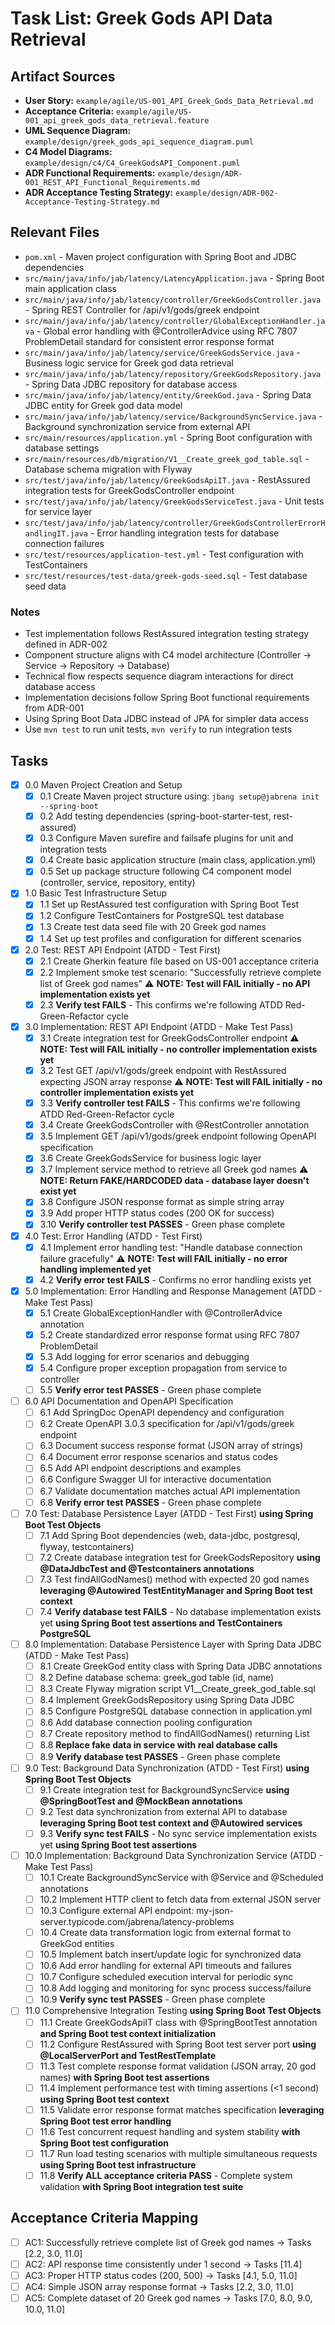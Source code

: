 # Task List: Greek Gods API Data Retrieval

## Artifact Sources

- **User Story:** `example/agile/US-001_API_Greek_Gods_Data_Retrieval.md`
- **Acceptance Criteria:** `example/agile/US-001_api_greek_gods_data_retrieval.feature`
- **UML Sequence Diagram:** `example/design/greek_gods_api_sequence_diagram.puml`
- **C4 Model Diagrams:** `example/design/c4/C4_GreekGodsAPI_Component.puml`
- **ADR Functional Requirements:** `example/design/ADR-001_REST_API_Functional_Requirements.md`
- **ADR Acceptance Testing Strategy:** `example/design/ADR-002-Acceptance-Testing-Strategy.md`

## Relevant Files

- `pom.xml` - Maven project configuration with Spring Boot and JDBC dependencies
- `src/main/java/info/jab/latency/LatencyApplication.java` - Spring Boot main application class
- `src/main/java/info/jab/latency/controller/GreekGodsController.java` - Spring REST Controller for /api/v1/gods/greek endpoint
- `src/main/java/info/jab/latency/controller/GlobalExceptionHandler.java` - Global error handling with @ControllerAdvice using RFC 7807 ProblemDetail standard for consistent error response format
- `src/main/java/info/jab/latency/service/GreekGodsService.java` - Business logic service for Greek god data retrieval
- `src/main/java/info/jab/latency/repository/GreekGodsRepository.java` - Spring Data JDBC repository for database access
- `src/main/java/info/jab/latency/entity/GreekGod.java` - Spring Data JDBC entity for Greek god data model
- `src/main/java/info/jab/latency/service/BackgroundSyncService.java` - Background synchronization service from external API
- `src/main/resources/application.yml` - Spring Boot configuration with database settings
- `src/main/resources/db/migration/V1__Create_greek_god_table.sql` - Database schema migration with Flyway
- `src/test/java/info/jab/latency/GreekGodsApiIT.java` - RestAssured integration tests for GreekGodsController endpoint
- `src/test/java/info/jab/latency/GreekGodsServiceTest.java` - Unit tests for service layer
- `src/test/java/info/jab/latency/controller/GreekGodsControllerErrorHandlingIT.java` - Error handling integration tests for database connection failures
- `src/test/resources/application-test.yml` - Test configuration with TestContainers
- `src/test/resources/test-data/greek-gods-seed.sql` - Test database seed data

### Notes

- Test implementation follows RestAssured integration testing strategy defined in ADR-002
- Component structure aligns with C4 model architecture (Controller → Service → Repository → Database)
- Technical flow respects sequence diagram interactions for direct database access
- Implementation decisions follow Spring Boot functional requirements from ADR-001
- Using Spring Boot Data JDBC instead of JPA for simpler data access
- Use `mvn test` to run unit tests, `mvn verify` to run integration tests

## Tasks

- [x] 0.0 Maven Project Creation and Setup
  - [x] 0.1 Create Maven project structure using: `jbang setup@jabrena init --spring-boot`
  - [x] 0.2 Add testing dependencies (spring-boot-starter-test, rest-assured)
  - [x] 0.3 Configure Maven surefire and failsafe plugins for unit and integration tests
  - [x] 0.4 Create basic application structure (main class, application.yml)
  - [x] 0.5 Set up package structure following C4 component model (controller, service, repository, entity)

- [x] 1.0 Basic Test Infrastructure Setup
  - [x] 1.1 Set up RestAssured test configuration with Spring Boot Test
  - [x] 1.2 Configure TestContainers for PostgreSQL test database
  - [x] 1.3 Create test data seed file with 20 Greek god names
  - [x] 1.4 Set up test profiles and configuration for different scenarios

- [x] 2.0 Test: REST API Endpoint (ATDD - Test First)
  - [x] 2.1 Create Gherkin feature file based on US-001 acceptance criteria
  - [x] 2.2 Implement smoke test scenario: "Successfully retrieve complete list of Greek god names" ⚠️ **NOTE: Test will FAIL initially - no API implementation exists yet**
  - [x] 2.3 **Verify test FAILS** - This confirms we're following ATDD Red-Green-Refactor cycle

- [x] 3.0 Implementation: REST API Endpoint (ATDD - Make Test Pass)
  - [x] 3.1 Create integration test for GreekGodsController endpoint ⚠️ **NOTE: Test will FAIL initially - no controller implementation exists yet**
  - [x] 3.2 Test GET /api/v1/gods/greek endpoint with RestAssured expecting JSON array response ⚠️ **NOTE: Test will FAIL initially - no controller implementation exists yet**
  - [x] 3.3 **Verify controller test FAILS** - This confirms we're following ATDD Red-Green-Refactor cycle
  - [x] 3.4 Create GreekGodsController with @RestController annotation
  - [x] 3.5 Implement GET /api/v1/gods/greek endpoint following OpenAPI specification
  - [x] 3.6 Create GreekGodsService for business logic layer
  - [x] 3.7 Implement service method to retrieve all Greek god names ⚠️ **NOTE: Return FAKE/HARDCODED data - database layer doesn't exist yet**
  - [x] 3.8 Configure JSON response format as simple string array
  - [x] 3.9 Add proper HTTP status codes (200 OK for success)
  - [x] 3.10 **Verify controller test PASSES** - Green phase complete

- [x] 4.0 Test: Error Handling (ATDD - Test First)
  - [x] 4.1 Implement error handling test: "Handle database connection failure gracefully" ⚠️ **NOTE: Test will FAIL initially - no error handling implemented yet**
  - [x] 4.2 **Verify error test FAILS** - Confirms no error handling exists yet

- [x] 5.0 Implementation: Error Handling and Response Management (ATDD - Make Test Pass)
  - [x] 5.1 Create GlobalExceptionHandler with @ControllerAdvice annotation
  - [x] 5.2 Create standardized error response format using RFC 7807 ProblemDetail
  - [x] 5.3 Add logging for error scenarios and debugging
  - [x] 5.4 Configure proper exception propagation from service to controller
  - [ ] 5.5 **Verify error test PASSES** - Green phase complete

- [ ] 6.0 API Documentation and OpenAPI Specification
  - [ ] 6.1 Add SpringDoc OpenAPI dependency and configuration
  - [ ] 6.2 Create OpenAPI 3.0.3 specification for /api/v1/gods/greek endpoint
  - [ ] 6.3 Document success response format (JSON array of strings)
  - [ ] 6.4 Document error response scenarios and status codes
  - [ ] 6.5 Add API endpoint descriptions and examples
  - [ ] 6.6 Configure Swagger UI for interactive documentation
  - [ ] 6.7 Validate documentation matches actual API implementation
  - [ ] 6.8 **Verify error test PASSES** - Green phase complete

- [ ] 7.0 Test: Database Persistence Layer (ATDD - Test First) **using Spring Boot Test Objects**
  - [ ] 7.1 Add Spring Boot dependencies (web, data-jdbc, postgresql, flyway, testcontainers)
  - [ ] 7.2 Create database integration test for GreekGodsRepository **using @DataJdbcTest and @Testcontainers annotations**
  - [ ] 7.3 Test findAllGodNames() method with expected 20 god names **leveraging @Autowired TestEntityManager and Spring Boot test context**
  - [ ] 7.4 **Verify database test FAILS** - No database implementation exists yet **using Spring Boot test assertions and TestContainers PostgreSQL**

- [ ] 8.0 Implementation: Database Persistence Layer with Spring Data JDBC (ATDD - Make Test Pass)
  - [ ] 8.1 Create GreekGod entity class with Spring Data JDBC annotations
  - [ ] 8.2 Define database schema: greek_god table (id, name)
  - [ ] 8.3 Create Flyway migration script V1__Create_greek_god_table.sql
  - [ ] 8.4 Implement GreekGodsRepository using Spring Data JDBC
  - [ ] 8.5 Configure PostgreSQL database connection in application.yml
  - [ ] 8.6 Add database connection pooling configuration
  - [ ] 8.7 Create repository method to findAllGodNames() returning List<String>
  - [ ] 8.8 **Replace fake data in service with real database calls**
  - [ ] 8.9 **Verify database test PASSES** - Green phase complete

- [ ] 9.0 Test: Background Data Synchronization (ATDD - Test First) **using Spring Boot Test Objects**
  - [ ] 9.1 Create integration test for BackgroundSyncService **using @SpringBootTest and @MockBean annotations**
  - [ ] 9.2 Test data synchronization from external API to database **leveraging Spring Boot test context and @Autowired services**
  - [ ] 9.3 **Verify sync test FAILS** - No sync service implementation exists yet **using Spring Boot test assertions**

- [ ] 10.0 Implementation: Background Data Synchronization Service (ATDD - Make Test Pass)
  - [ ] 10.1 Create BackgroundSyncService with @Service and @Scheduled annotations
  - [ ] 10.2 Implement HTTP client to fetch data from external JSON server
  - [ ] 10.3 Configure external API endpoint: my-json-server.typicode.com/jabrena/latency-problems
  - [ ] 10.4 Create data transformation logic from external format to GreekGod entities
  - [ ] 10.5 Implement batch insert/update logic for synchronized data
  - [ ] 10.6 Add error handling for external API timeouts and failures
  - [ ] 10.7 Configure scheduled execution interval for periodic sync
  - [ ] 10.8 Add logging and monitoring for sync process success/failure
  - [ ] 10.9 **Verify sync test PASSES** - Green phase complete

- [ ] 11.0 Comprehensive Integration Testing **using Spring Boot Test Objects**
  - [ ] 11.1 Create GreekGodsApiIT class with @SpringBootTest annotation **and Spring Boot test context initialization**
  - [ ] 11.2 Configure RestAssured with Spring Boot test server port **using @LocalServerPort and TestRestTemplate**
  - [ ] 11.3 Test complete response format validation (JSON array, 20 god names) **with Spring Boot test assertions**
  - [ ] 11.4 Implement performance test with timing assertions (<1 second) **using Spring Boot test context**
  - [ ] 11.5 Validate error response format matches specification **leveraging Spring Boot test error handling**
  - [ ] 11.6 Test concurrent request handling and system stability **with Spring Boot test configuration**
  - [ ] 11.7 Run load testing scenarios with multiple simultaneous requests **using Spring Boot test infrastructure**
  - [ ] 11.8 **Verify ALL acceptance criteria PASS** - Complete system validation **with Spring Boot integration test suite**

## Acceptance Criteria Mapping

- [ ] AC1: Successfully retrieve complete list of Greek god names → Tasks [2.2, 3.0, 11.0]
- [ ] AC2: API response time consistently under 1 second → Tasks [11.4]
- [ ] AC3: Proper HTTP status codes (200, 500) → Tasks [4.1, 5.0, 11.0]
- [ ] AC4: Simple JSON array response format → Tasks [2.2, 3.0, 11.0]
- [ ] AC5: Complete dataset of 20 Greek god names → Tasks [7.0, 8.0, 9.0, 10.0, 11.0]
